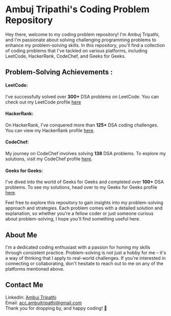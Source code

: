 # Ambuj Tripathi's Coding Problem Repository
Hey there, welcome to my coding problem repository! I'm Ambuj Tripathi, and I'm passionate about solving challenging programming problems to enhance my problem-solving skills. In this repository, you'll find a collection of coding problems that I've tackled on various platforms, including LeetCode, HackerRank, CodeChef, and Geeks for Geeks.

## Problem-Solving Achievements : 
#### LeetCode: 
I've successfully solved over **300+** DSA problems on LeetCode. You can check out my LeetCode profile [here](https://leetcode.com/ambuj_tripathi)

#### HackerRank: 
On HackerRank, I've conquered more than **125+** DSA coding challenges. You can view my HackerRank profile [here](https://www.hackerrank.com/IT_3A_20B0131111?hr_r=1).

#### CodeChef: 
My journey on CodeChef involves solving **138** DSA problems. To explore my solutions, visit my CodeChef profile [here](https://www.codechef.com/users/ambuj_tripathi).

#### Geeks for Geeks: 
I've dived into the world of Geeks for Geeks and completed over **100+** DSA problems. To see my solutions, head over to my Geeks for Geeks profile [here](https://auth.geeksforgeeks.org/user/ambuj_tripathi/practice/).

Feel free to explore this repository to gain insights into my problem-solving approach and strategies. Each problem comes with a detailed solution and explanation, so whether you're a fellow coder or just someone curious about problem-solving, I hope you'll find something useful here.

## About Me
I'm a dedicated coding enthusiast with a passion for honing my skills through consistent practice. Problem-solving is not just a hobby for me – it's a way of thinking that I apply to real-world challenges. If you're interested in connecting or collaborating, don't hesitate to reach out to me on any of the platforms mentioned above.

## Contact Me
LinkedIn: [Ambuj Tripathi](https://www.linkedin.com/in/ambuj-tripathi-a707a8225/)  
Email: acc.ambujtripathi@gmail.com  
Thank you for dropping by, and happy coding! 🚀
